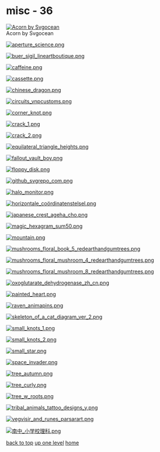# misc - 36
[![Acorn by Svgocean](/terminal/grey%20on%20alpha/little/misc/acorn_by_svgocean.png "Acorn by Svgocean")](https://raw.githubusercontent.com/buckmanc/wallpapers/main/terminal/grey%20on%20alpha/little/misc/acorn_by_svgocean.png)\
Acorn by Svgocean

[![aperture_science.png](/terminal/grey%20on%20alpha/little/misc/aperture_science.png "aperture_science.png")](https://raw.githubusercontent.com/buckmanc/wallpapers/main/terminal/grey%20on%20alpha/little/misc/aperture_science.png)

[![buer_sigil_lineartboutique.png](/terminal/grey%20on%20alpha/little/misc/buer_sigil_lineartboutique.png "buer_sigil_lineartboutique.png")](https://raw.githubusercontent.com/buckmanc/wallpapers/main/terminal/grey%20on%20alpha/little/misc/buer_sigil_lineartboutique.png)

[![caffeine.png](/terminal/grey%20on%20alpha/little/misc/caffeine.png "caffeine.png")](https://raw.githubusercontent.com/buckmanc/wallpapers/main/terminal/grey%20on%20alpha/little/misc/caffeine.png)

[![cassette.png](/terminal/grey%20on%20alpha/little/misc/cassette.png "cassette.png")](https://raw.githubusercontent.com/buckmanc/wallpapers/main/terminal/grey%20on%20alpha/little/misc/cassette.png)

[![chinese_dragon.png](/terminal/grey%20on%20alpha/little/misc/chinese_dragon.png "chinese_dragon.png")](https://raw.githubusercontent.com/buckmanc/wallpapers/main/terminal/grey%20on%20alpha/little/misc/chinese_dragon.png)

[![circuits_vnpcustoms.png](/terminal/grey%20on%20alpha/little/misc/circuits_vnpcustoms.png "circuits_vnpcustoms.png")](https://raw.githubusercontent.com/buckmanc/wallpapers/main/terminal/grey%20on%20alpha/little/misc/circuits_vnpcustoms.png)

[![corner_knot.png](/terminal/grey%20on%20alpha/little/misc/corner_knot.png "corner_knot.png")](https://raw.githubusercontent.com/buckmanc/wallpapers/main/terminal/grey%20on%20alpha/little/misc/corner_knot.png)

[![crack_1.png](/terminal/grey%20on%20alpha/little/misc/crack_1.png "crack_1.png")](https://raw.githubusercontent.com/buckmanc/wallpapers/main/terminal/grey%20on%20alpha/little/misc/crack_1.png)

[![crack_2.png](/terminal/grey%20on%20alpha/little/misc/crack_2.png "crack_2.png")](https://raw.githubusercontent.com/buckmanc/wallpapers/main/terminal/grey%20on%20alpha/little/misc/crack_2.png)

[![equilateral_triangle_heights.png](/terminal/grey%20on%20alpha/little/misc/equilateral_triangle_heights.png "equilateral_triangle_heights.png")](https://raw.githubusercontent.com/buckmanc/wallpapers/main/terminal/grey%20on%20alpha/little/misc/equilateral_triangle_heights.png)

[![fallout_vault_boy.png](/terminal/grey%20on%20alpha/little/misc/fallout_vault_boy.png "fallout_vault_boy.png")](https://raw.githubusercontent.com/buckmanc/wallpapers/main/terminal/grey%20on%20alpha/little/misc/fallout_vault_boy.png)

[![floppy_disk.png](/terminal/grey%20on%20alpha/little/misc/floppy_disk.png "floppy_disk.png")](https://raw.githubusercontent.com/buckmanc/wallpapers/main/terminal/grey%20on%20alpha/little/misc/floppy_disk.png)

[![github_svgrepo_com.png](/terminal/grey%20on%20alpha/little/misc/github_svgrepo_com.png "github_svgrepo_com.png")](https://raw.githubusercontent.com/buckmanc/wallpapers/main/terminal/grey%20on%20alpha/little/misc/github_svgrepo_com.png)

[![halo_monitor.png](/terminal/grey%20on%20alpha/little/misc/halo_monitor.png "halo_monitor.png")](https://raw.githubusercontent.com/buckmanc/wallpapers/main/terminal/grey%20on%20alpha/little/misc/halo_monitor.png)

[![horizontale_coördinatenstelsel.png](/terminal/grey%20on%20alpha/little/misc/horizontale_coördinatenstelsel.png "horizontale_coördinatenstelsel.png")](https://raw.githubusercontent.com/buckmanc/wallpapers/main/terminal/grey%20on%20alpha/little/misc/horizontale_coördinatenstelsel.png)

[![japanese_crest_ageha_cho.png](/terminal/grey%20on%20alpha/little/misc/japanese_crest_ageha_cho.png "japanese_crest_ageha_cho.png")](https://raw.githubusercontent.com/buckmanc/wallpapers/main/terminal/grey%20on%20alpha/little/misc/japanese_crest_ageha_cho.png)

[![magic_hexagram_sum50.png](/terminal/grey%20on%20alpha/little/misc/magic_hexagram_sum50.png "magic_hexagram_sum50.png")](https://raw.githubusercontent.com/buckmanc/wallpapers/main/terminal/grey%20on%20alpha/little/misc/magic_hexagram_sum50.png)

[![mountain.png](/terminal/grey%20on%20alpha/little/misc/mountain.png "mountain.png")](https://raw.githubusercontent.com/buckmanc/wallpapers/main/terminal/grey%20on%20alpha/little/misc/mountain.png)

[![mushrooms_floral_book_5_redearthandgumtrees.png](/terminal/grey%20on%20alpha/little/misc/mushrooms_floral_book_5_redearthandgumtrees.png "mushrooms_floral_book_5_redearthandgumtrees.png")](https://raw.githubusercontent.com/buckmanc/wallpapers/main/terminal/grey%20on%20alpha/little/misc/mushrooms_floral_book_5_redearthandgumtrees.png)

[![mushrooms_floral_mushroom_4_redearthandgumtrees.png](/terminal/grey%20on%20alpha/little/misc/mushrooms_floral_mushroom_4_redearthandgumtrees.png "mushrooms_floral_mushroom_4_redearthandgumtrees.png")](https://raw.githubusercontent.com/buckmanc/wallpapers/main/terminal/grey%20on%20alpha/little/misc/mushrooms_floral_mushroom_4_redearthandgumtrees.png)

[![mushrooms_floral_mushroom_8_redearthandgumtrees.png](/terminal/grey%20on%20alpha/little/misc/mushrooms_floral_mushroom_8_redearthandgumtrees.png "mushrooms_floral_mushroom_8_redearthandgumtrees.png")](https://raw.githubusercontent.com/buckmanc/wallpapers/main/terminal/grey%20on%20alpha/little/misc/mushrooms_floral_mushroom_8_redearthandgumtrees.png)

[![oxoglutarate_dehydrogenase_zh_cn.png](/terminal/grey%20on%20alpha/little/misc/oxoglutarate_dehydrogenase_zh_cn.png "oxoglutarate_dehydrogenase_zh_cn.png")](https://raw.githubusercontent.com/buckmanc/wallpapers/main/terminal/grey%20on%20alpha/little/misc/oxoglutarate_dehydrogenase_zh_cn.png)

[![painted_heart.png](/terminal/grey%20on%20alpha/little/misc/painted_heart.png "painted_heart.png")](https://raw.githubusercontent.com/buckmanc/wallpapers/main/terminal/grey%20on%20alpha/little/misc/painted_heart.png)

[![raven_animapins.png](/terminal/grey%20on%20alpha/little/misc/raven_animapins.png "raven_animapins.png")](https://raw.githubusercontent.com/buckmanc/wallpapers/main/terminal/grey%20on%20alpha/little/misc/raven_animapins.png)

[![skeleton_of_a_cat_diagram_ver_2.png](/terminal/grey%20on%20alpha/little/misc/skeleton_of_a_cat_diagram_ver_2.png "skeleton_of_a_cat_diagram_ver_2.png")](https://raw.githubusercontent.com/buckmanc/wallpapers/main/terminal/grey%20on%20alpha/little/misc/skeleton_of_a_cat_diagram_ver_2.png)

[![small_knots_1.png](/terminal/grey%20on%20alpha/little/misc/small_knots_1.png "small_knots_1.png")](https://raw.githubusercontent.com/buckmanc/wallpapers/main/terminal/grey%20on%20alpha/little/misc/small_knots_1.png)

[![small_knots_2.png](/terminal/grey%20on%20alpha/little/misc/small_knots_2.png "small_knots_2.png")](https://raw.githubusercontent.com/buckmanc/wallpapers/main/terminal/grey%20on%20alpha/little/misc/small_knots_2.png)

[![small_star.png](/terminal/grey%20on%20alpha/little/misc/small_star.png "small_star.png")](https://raw.githubusercontent.com/buckmanc/wallpapers/main/terminal/grey%20on%20alpha/little/misc/small_star.png)

[![space_invader.png](/terminal/grey%20on%20alpha/little/misc/space_invader.png "space_invader.png")](https://raw.githubusercontent.com/buckmanc/wallpapers/main/terminal/grey%20on%20alpha/little/misc/space_invader.png)

[![tree_autumn.png](/terminal/grey%20on%20alpha/little/misc/tree_autumn.png "tree_autumn.png")](https://raw.githubusercontent.com/buckmanc/wallpapers/main/terminal/grey%20on%20alpha/little/misc/tree_autumn.png)

[![tree_curly.png](/terminal/grey%20on%20alpha/little/misc/tree_curly.png "tree_curly.png")](https://raw.githubusercontent.com/buckmanc/wallpapers/main/terminal/grey%20on%20alpha/little/misc/tree_curly.png)

[![tree_w_roots.png](/terminal/grey%20on%20alpha/little/misc/tree_w_roots.png "tree_w_roots.png")](https://raw.githubusercontent.com/buckmanc/wallpapers/main/terminal/grey%20on%20alpha/little/misc/tree_w_roots.png)

[![tribal_animals_tattoo_designs_y.png](/terminal/grey%20on%20alpha/little/misc/tribal_animals_tattoo_designs_y.png "tribal_animals_tattoo_designs_y.png")](https://raw.githubusercontent.com/buckmanc/wallpapers/main/terminal/grey%20on%20alpha/little/misc/tribal_animals_tattoo_designs_y.png)

[![vegvisir_and_runes_parsarart.png](/terminal/grey%20on%20alpha/little/misc/vegvisir_and_runes_parsarart.png "vegvisir_and_runes_parsarart.png")](https://raw.githubusercontent.com/buckmanc/wallpapers/main/terminal/grey%20on%20alpha/little/misc/vegvisir_and_runes_parsarart.png)

[![南中_小学校理科.png](/terminal/grey%20on%20alpha/little/misc/南中_小学校理科.png "南中_小学校理科.png")](https://raw.githubusercontent.com/buckmanc/wallpapers/main/terminal/grey%20on%20alpha/little/misc/南中_小学校理科.png)



[back to top](#)
[up one level](/terminal/grey%20on%20alpha/little/README.MD)
[home](/)
